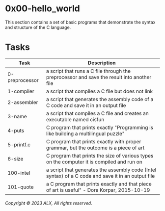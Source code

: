 # 0x00-hello_world
This section contains a set of basic programs that demonstrate the syntax and structure of the C language.
# Tasks
| Task | Description |
|---|---|
| 0-preprocessor | a script that runs a C file through the preprocessor and save the result into another file |
| 1-compiler | a script that compiles a C file but does not link |
| 2-assembler | a script that generates the assembly code of a C code and save it in an output file |
| 3-name | a script that compiles a C file and creates an executable named cisfun |
| 4-puts | C program that prints exactly "Programming is like building a multilingual puzzle" |
| 5-printf.c | C program that prints exactly with proper grammar, but the outcome is a piece of art |
| 6-size | C program that prints the size of various types on the computer it is compiled and run on |
| 100-intel | a script that generates the assembly code (Intel syntax) of a C code and save it in an output file |
| 101-quote | a C program that prints exactly and that piece of art is useful" - Dora Korpar, 2015-10-19 |
###### Copyright © 2023 ALX, All rights reserved.
